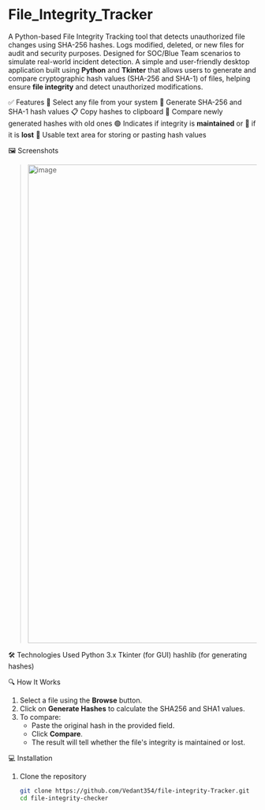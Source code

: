 # File_Integrity_Tracker
A Python-based File Integrity Tracking tool that detects unauthorized file changes using SHA-256 hashes. Logs modified, deleted, or new files for audit and security purposes. Designed for SOC/Blue Team scenarios to simulate real-world incident detection.
A simple and user-friendly desktop application built using **Python** and **Tkinter** that allows users to generate and compare cryptographic hash values (SHA-256 and SHA-1) of files, helping ensure **file integrity** and detect unauthorized modifications.

✅ Features
📁 Select any file from your system
🔐 Generate SHA-256 and SHA-1 hash values
📋 Copy hashes to clipboard
🔄 Compare newly generated hashes with old ones
🟢 Indicates if integrity is **maintained** or 🔴 if it is **lost**
📝 Usable text area for storing or pasting hash values

🖼️ Screenshots

> <img width="1534" height="969" alt="image" src="https://github.com/user-attachments/assets/d1d76231-3d14-4ca6-a956-f2bd5afa7b5b" />

🛠 Technologies Used
Python 3.x
Tkinter (for GUI)
hashlib (for generating hashes)

🔍 How It Works

1. Select a file using the **Browse** button.
2. Click on **Generate Hashes** to calculate the SHA256 and SHA1 values.
3. To compare:
   - Paste the original hash in the provided field.
   - Click **Compare**.
   - The result will tell whether the file's integrity is maintained or lost.

💻 Installation

1. Clone the repository
   ```bash
   git clone https://github.com/Vedant354/file-integrity-Tracker.git
   cd file-integrity-checker
